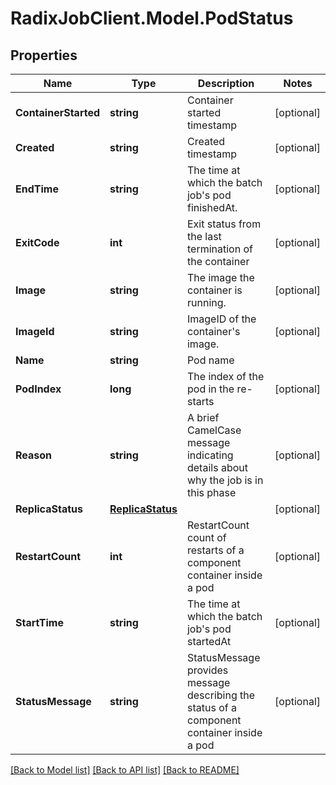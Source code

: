 # RadixJobClient.Model.PodStatus

## Properties

Name | Type | Description | Notes
------------ | ------------- | ------------- | -------------
**ContainerStarted** | **string** | Container started timestamp | [optional] 
**Created** | **string** | Created timestamp | [optional] 
**EndTime** | **string** | The time at which the batch job&#39;s pod finishedAt. | [optional] 
**ExitCode** | **int** | Exit status from the last termination of the container | [optional] 
**Image** | **string** | The image the container is running. | [optional] 
**ImageId** | **string** | ImageID of the container&#39;s image. | [optional] 
**Name** | **string** | Pod name | 
**PodIndex** | **long** | The index of the pod in the re-starts | [optional] 
**Reason** | **string** | A brief CamelCase message indicating details about why the job is in this phase | [optional] 
**ReplicaStatus** | [**ReplicaStatus**](ReplicaStatus.md) |  | [optional] 
**RestartCount** | **int** | RestartCount count of restarts of a component container inside a pod | [optional] 
**StartTime** | **string** | The time at which the batch job&#39;s pod startedAt | [optional] 
**StatusMessage** | **string** | StatusMessage provides message describing the status of a component container inside a pod | [optional] 

[[Back to Model list]](../README.md#documentation-for-models) [[Back to API list]](../README.md#documentation-for-api-endpoints) [[Back to README]](../README.md)

